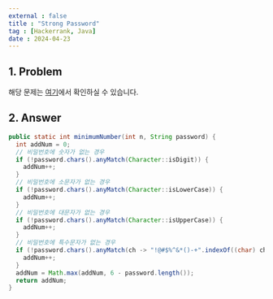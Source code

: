 ```yaml
---
external : false
title : "Strong Password"
tag : [Hackerrank, Java]
date : 2024-04-23
---
```


## 1. Problem

해당 문제는 [여기](https://www.hackerrank.com/challenges/strong-password/problem?isFullScreen=true)에서 확인하실 수 있습니다.

## 2. Answer

```java
public static int minimumNumber(int n, String password) {
  int addNum = 0;
  // 비밀번호에 숫자가 없는 경우
  if (!password.chars().anyMatch(Character::isDigit)) {
    addNum++;
  }
  // 비밀번호에 소문자가 없는 경우
  if (!password.chars().anyMatch(Character::isLowerCase)) {
    addNum++;
  }
  // 비밀번호에 대문자가 없는 경우
  if (!password.chars().anyMatch(Character::isUpperCase)) {
    addNum++;
  }
  // 비밀번호에 특수문자가 없는 경우
  if (!password.chars().anyMatch(ch -> "!@#$%^&*()-+".indexOf((char) ch) >= 0)) {
    addNum++;
  }
  addNum = Math.max(addNum, 6 - password.length());
  return addNum;
}
```
